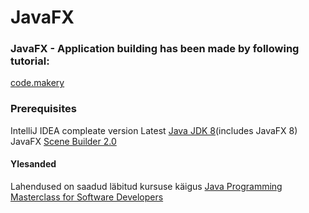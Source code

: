 # JavaFX

### JavaFX - Application building has been made by following tutorial:

[code.makery](http://code.makery.ch/library/javafx-tutorial/)


### Prerequisites

IntelliJ IDEA compleate version
Latest [Java JDK 8](http://www.oracle.com/technetwork/java/javase/downloads/index.html)(includes JavaFX 8)
JavaFX [Scene Builder 2.0](https://gluonhq.com/products/scene-builder/thanks/?dl=/download/scene-builder-9-windows-x64/)



#### Ylesanded
Lahendused on saadud läbitud kursuse käigus [Java Programming Masterclass for Software Developers](https://www.udemy.com/java-the-complete-java-developer-course/learn/v4/overview)
